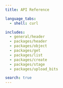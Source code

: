 ```yaml
---
title: API Reference

language_tabs:
  - shell: curl

includes:
  - general/header
  - packages/header
  - packages/object
  - packages/get
  - packages/list
  - packages/create
  - packages/stage
  - packages/upload_bits

search: true
---
```

